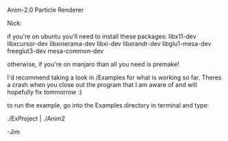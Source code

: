 Anim-2.0 Particle Renderer


Nick:

if you're on ubuntu you'll need to install these packages:
    libx11-dev libxcursor-dev libxinerama-dev libxi-dev libxrandr-dev libglu1-mesa-dev freeglut3-dev mesa-common-dev

otherwise, if you're on manjaro than all you need is premake!

I'd recommend taking a look in /Examples for what is working so far. 
Theres a crash when you close out the program that I am aware of and will hopefully fix tommorrow :)


to run the example, go into the Examples directory in terminal and type:

./ExProject | ./Anim2

-Jim